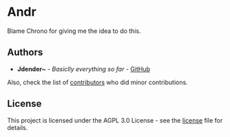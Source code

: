 # Andr
Blame Chrono for giving me the idea to do this.

## Authors

* **Jdender~** - *Basiclly everything so far* - [GitHub](https://github.com/jdenderplays)

Also, check the list of [contributors](https://github.com/jdenderplays/andr/contributors) who did minor contributions.

## License

This project is licensed under the AGPL 3.0 License - see the [license](https://github.com/jdenderplays/andr/blob/master/LICENSE) file for details.
